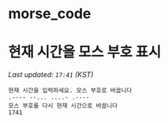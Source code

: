 # morse_code
# 현재 시간을 모스 부호 표시
<!-- MORSE_TIME_START -->
_Last updated: `17:41` (KST)_

```
현재 시간을 입력하세요. 모스 부호로 바꿉니다
.---- --... ....- .----
모스 부호를 다시 현재 시간으로 바꿉니다
1741
```
<!-- MORSE_TIME_END -->
